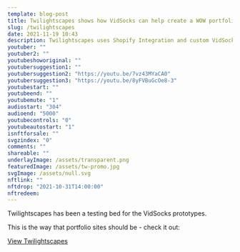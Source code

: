 ```yaml
---
template: blog-post
title: Twilightscapes shows how VidSocks can help create a WOW portfolio that sells! 
slug: /twilightscapes
date: 2021-11-19 10:43
description: Twilightscapes uses Shopify Integration and custom VidSocks setup
youtuber: ""
youtuber2: ""
youtubeshoworiginal: ""
youtubersuggestion1: ""
youtubersuggestion2: "https://youtu.be/7vz43MYaCA0"
youtubersuggestion3: "https://youtu.be/8yFVBuGcOe8-3"
youtubestart: ""
youtubeend: ""
youtubemute: "1"
audiostart: "304"
audioend: "5000"
youtubecontrols: "0"
youtubeautostart: "1"
isnftforsale: ""
svgzindex: "0"
comments: ""
shareable: ""
underlayImage: /assets/transparent.png
featuredImage: /assets/tw-promo.jpg
svgImage: /assets/null.svg
nftlink: ""
nftdrop: "2021-10-31T14:00:00"
nftredeem:
---
```



Twilightscapes has been a testing bed for the VidSocks prototypes. 

 This is the way that portfolio sites should be - check it out:

<a class="button fire " href="https://twilightscapes.com">View Twilightscapes</a>

